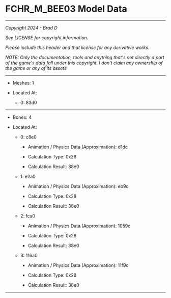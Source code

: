 # FCHR_M_BEE03 Model Data

---

*Copyright 2024 - Brad D*

*See LICENSE for copyright information.*

*Please include this header and that license for any derivative works.*

*NOTE: Only the documentation, tools and anything that's not directly a part of the game's data fall under this copyright. I don't claim any ownership of the game or any of its assets*

---

* Meshes: 1

* Located At:

  * 0: 83d0

---

* Bones: 4

* Located At:

  * 0: c8e0

    * Animation / Physics Data (Approximation): d1dc

    * Calculation Type: 0x28

    * Calculation Result: 38e0

  * 1: e2a0

    * Animation / Physics Data (Approximation): eb9c

    * Calculation Type: 0x28

    * Calculation Result: 38e0

  * 2: fca0

    * Animation / Physics Data (Approximation): 1059c

    * Calculation Type: 0x28

    * Calculation Result: 38e0

  * 3: 116a0

    * Animation / Physics Data (Approximation): 11f9c

    * Calculation Type: 0x28

    * Calculation Result: 38e0

---

